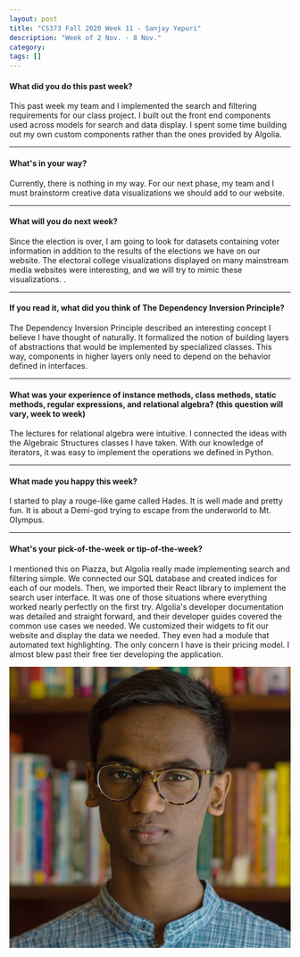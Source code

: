 ```yaml
---
layout: post
title: "CS373 Fall 2020 Week 11 - Sanjay Yepuri"
description: "Week of 2 Nov. - 8 Nov."
category:
tags: []
---
```

#### What did you do this past week?
This past week my team and I implemented the search and filtering requirements for our class project. I built out the front end components used across models for search and data display. I spent some time building out my own custom components rather than the ones provided by Algolia.

---
#### What's in your way?
Currently, there is nothing in my way. For our next phase, my team and I must brainstorm creative data visualizations we should add to our website.

---
#### What will you do next week?
Since the election is over, I am going to look for datasets containing voter information in addition to the results of the elections we have on our website. The electoral college visualizations displayed on many mainstream media websites were interesting, and we will try to mimic these visualizations. .

---
#### If you read it, what did you think of The Dependency Inversion Principle?
The Dependency Inversion Principle described an interesting concept I believe I have thought of naturally. It formalized the notion of building layers of abstractions that would be implemented by specialized classes. This way, components in higher layers only need to depend on the behavior defined in interfaces.

---
#### What was your experience of instance methods, class methods, static methods, regular expressions, and relational algebra? (this question will vary, week to week)
The lectures for relational algebra were intuitive. I connected the ideas with the Algebraic Structures classes I have taken. With our knowledge of iterators, it was easy to implement the operations we defined in Python.

---
#### What made you happy this week?
I started to play a rouge-like game called Hades. It is well made and pretty fun. It is about a Demi-god trying to escape from the underworld to Mt. Olympus.

---
#### What's your pick-of-the-week or tip-of-the-week?
I mentioned this on Piazza, but Algolia really made implementing search and filtering simple. We connected our SQL database and created indices for each of our models. Then, we imported their React library to implement the search user interface. It was one of those situations where everything worked nearly perfectly on the first try. Algolia's developer documentation was detailed and straight forward, and their developer guides covered the common use cases we needed.  We customized their widgets to fit our website and display the data we needed. They even had a module that automated text highlighting. The only concern I have is their pricing model. I almost blew past their free tier developing the application.


<img src="/assets/headshot.jpg">
